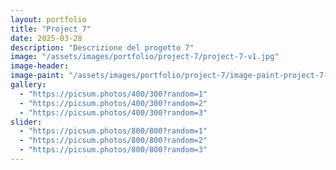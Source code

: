 ```yaml
---
layout: portfolio
title: "Project 7"
date: 2025-03-28
description: "Descrizione del progetto 7"
image: "/assets/images/portfolio/project-7/project-7-v1.jpg"
image-header:
image-paint: "/assets/images/portfolio/project-7/image-paint-project-7-v1.jpg"
gallery:
  - "https://picsum.photos/400/300?random=1"
  - "https://picsum.photos/400/300?random=2"
  - "https://picsum.photos/400/300?random=3"
slider:
  - "https://picsum.photos/800/800?random=1"
  - "https://picsum.photos/800/800?random=2"
  - "https://picsum.photos/800/800?random=3"
---
```



